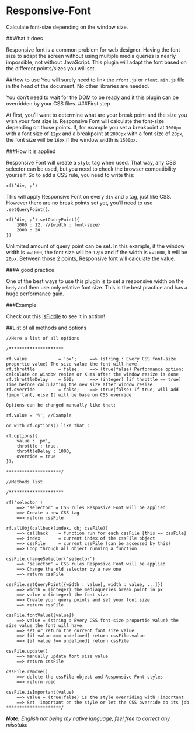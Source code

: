 Responsive-Font
===============

Calculate font-size depending on the window size.

##What it does

Responsive font is a common problem for web designer.  Having the font size to adapt the screen without using multiple media queries is nearly impossible, not without JavaScript. This plugin will adapt the font based on the different points/sizes you will set. 

##How to use
You will surely need to link the `rfont.js` or `rfont.min.js` file in the head of the document. No other libraries are needed.

You don’t need to wait for the DOM to be ready and it this plugin can be overridden by your CSS files.
###First step

At first, you’ll want to determine what are your break point and the size you wish your font size is. Responsive Font will calculate the font-size depending on those points. If, for example you set a breakpoint at `1000px` with a font size of `12px` and a breakpoint at `2000px` with a font size of  `20px`, the font size will be `16px` if the window width is `1500px`. 

###How it is applied

Responsive Font will create a `style` tag when used. That way, any CSS selector can be used, but you need to check the browser compatibility yourself. So to add a CSS rule, you need to write this:

    rf(‘div, p’)

This will apply Responsive Font on every `div` and `p` tag, just like CSS. However there are no break points set yet, you’ll need to use `.setQueryPoint()`.

    rf(‘div, p’).setQueryPoint({
        1000 : 12, //{width : font-size}
        2000 : 20
    })

Unlimited amount of query point can be set. In this example, if the window width is `<=1000`, the font size will be `12px` and if the width is `>=2000`, it will be `20px`. Between those 2 points, Responsive font will calculate the value.

###A good practice

One of the best ways to use this plugin is to set a responsive width on the `body` and then use only relative font size. This is the best practice and has a huge performance gain.

###Example

Check out this [jsFiddle](http://jsfiddle.net/tfT9L/embedded/result/) to see it in action!

##List of all methods and options

    //Here a list of all options

	/*********************

	rf.value 			= 'px'; 	==> (string : Every CSS font-size proportie value) The size value the font will have.
	rf.throttle 		= false; 	==> (true|false) Performance option: calculate on window resize or X ms after the window resize is done
	rf.throttleDelay 	= 500;		==> (integer) [if throttle == true] Time before calculating the new size after window resize
	rf.override 		= false;	==> (true|false) If true, will add !important, else It will be base on CSS override

	Options can be changed manually like that:

	rf.value = '%'; //Example

	or with rf.options() like that :

	rf.options({
		value : 'px',
		throttle : true,
		throttleDelay : 1000,
		override = true
	});

	*********************/

	//Methods list

	/*********************

	rf('selector')
		==> 'selector' = CSS rules Resposive Font will be applied
		==> Create a new CSS tag
		==> return cssFile

	rf.allObj(callback(index, obj cssFile))
		==> callback 	= function run for each cssFile [this == cssFile]
		==> index 		= current index of the cssFile object
		==> cssFile 	= current cssFile (can be accessed by this)
		==> Loop through all object running a function

	cssFile.changeSelector('selector')
		==> 'selector' = CSS rules Resposive Font will be applied
		==> Change the old selector by a new one
		==> return cssFile

	cssFile.setQueryPoint({width : value[, width : value, ...]})
		==> width = (integer) the mediaqueries break point in px
		==> value = (integer) the font size
		==> Create your query points and set your font size
		==> return cssFile

	cssFile.fontValue([value])
		==> value = (string : Every CSS font-size proportie value) the size value the font will have.
		==> set or return the current font size value
		==> [if value === undefined] return cssFile.value
		==> [if value !== undefined] return cssFile

	cssFile.update()
		==> manually update font size value
		==> return cssFile

	cssFile.remove()
		==> delete the cssFile object and Responsive Font styles
		==> return void

	cssFile.isImportant(value)
		==> value = (true|false) is the style overriding with !important
		==> Set !important on the style or let the CSS override do its job
	*********************/

*__Note:__ English not being my native language, feel free to correct any misstake*
